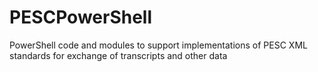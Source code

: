 # PESCPowerShell
PowerShell code and modules to support implementations of PESC XML standards for exchange of transcripts and other data
